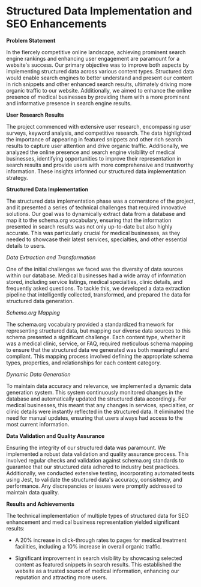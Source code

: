 # Structured Data Implementation and SEO Enhancements

<b>Problem Statement</b>

In the fiercely competitive online landscape, achieving prominent search engine rankings and enhancing user engagement are paramount for a website's success. Our primary objective was to improve both aspects by implementing structured data across various content types. Structured data would enable search engines to better understand and present our content in rich snippets and other enhanced search results, ultimately driving more organic traffic to our website. Additionally, we aimed to enhance the online presence of medical businesses by providing them with a more prominent and informative presence in search engine results.

<b>User Research Results</b>

The project commenced with extensive user research, encompassing user surveys, keyword analysis, and competitive research. The data highlighted the importance of appearing in featured snippets and other rich search results to capture user attention and drive organic traffic. Additionally, we analyzed the online presence and search engine visibility of medical businesses, identifying opportunities to improve their representation in search results and provide users with more comprehensive and trustworthy information. These insights informed our structured data implementation strategy.

<b>Structured Data Implementation</b>

The structured data implementation phase was a cornerstone of the project, and it presented a series of technical challenges that required innovative solutions. Our goal was to dynamically extract data from a database and map it to the schema.org vocabulary, ensuring that the information presented in search results was not only up-to-date but also highly accurate. This was particularly crucial for medical businesses, as they needed to showcase their latest services, specialties, and other essential details to users.

*Data Extraction and Transformation*

One of the initial challenges we faced was the diversity of data sources within our database. Medical businesses had a wide array of information stored, including service listings, medical specialties, clinic details, and frequently asked questions. To tackle this, we developed a data extraction pipeline that intelligently collected, transformed, and prepared the data for structured data generation.

*Schema.org Mapping*

The schema.org vocabulary provided a standardized framework for representing structured data, but mapping our diverse data sources to this schema presented a significant challenge. Each content type, whether it was a medical clinic, service, or FAQ, required meticulous schema mapping to ensure that the structured data we generated was both meaningful and compliant. This mapping process involved defining the appropriate schema types, properties, and relationships for each content category.

*Dynamic Data Generation*

To maintain data accuracy and relevance, we implemented a dynamic data generation system. This system continuously monitored changes in the database and automatically updated the structured data accordingly. For medical businesses, this meant that any changes in services, specialties, or clinic details were instantly reflected in the structured data. It eliminated the need for manual updates, ensuring that users always had access to the most current information.

<b>Data Validation and Quality Assurance</b>

Ensuring the integrity of our structured data was paramount. We implemented a robust data validation and quality assurance process. This involved regular checks and validation against schema.org standards to guarantee that our structured data adhered to industry best practices. Additionally, we conducted extensive testing, incorporating automated tests using Jest, to validate the structured data's accuracy, consistency, and performance. Any discrepancies or issues were promptly addressed to maintain data quality.

<b>Results and Achievements</b>

The technical implementation of multiple types of structured data for SEO enhancement and medical business representation yielded significant results:

- A 20% increase in click-through rates to pages for medical treatment facilities, including a 10% increase in overall organic traffic.

- Significant improvement in search visibility by showcasing selected content as featured snippets in search results. This established the website as a trusted source of medical information, enhancing our reputation and attracting more users.
